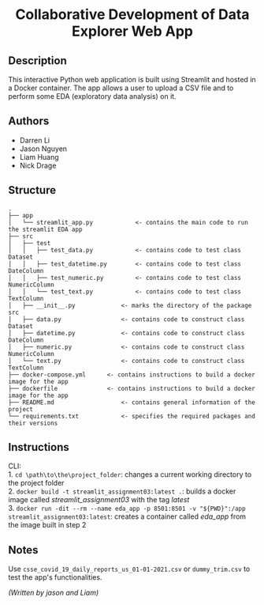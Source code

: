 <h1 align="center">Collaborative Development of Data Explorer Web App</h1>

## Description
This interactive Python web application is built using Streamlit and hosted in a Docker container. The app allows a user to upload a CSV file and to perform some EDA (exploratory data analysis) on it.

## Authors
* Darren Li
* Jason Nguyen
* Liam Huang
* Nick Drage

## Structure
```
.
├── app
│   └── streamlit_app.py			<- contains the main code to run the streamlit EDA app
├── src
│   ├── test
│   │   ├── test_data.py			<- contains code to test class Dataset
│   │   ├── test_datetime.py		<- contains code to test class DateColumn
│   │   ├── test_numeric.py			<- contains code to test class NumericColumn
│   │   └── test_text.py			<- contains code to test class TextColumn
│   ├── __init__.py				<- marks the directory of the package src
│   ├── data.py					<- contains code to construct class Dataset
│   ├── datetime.py				<- contains code to construct class DateColumn
│   ├── numeric.py				<- contains code to construct class NumericColumn
│   └── text.py					<- contains code to construct class TextColumn
├── docker-compose.yml		<- contains instructions to build a docker image for the app
├── dockerfile				<- contains instructions to build a docker image for the app
├── README.md					<- contains general information of the project
└── requirements.txt			<- specifies the required packages and their versions
```

## Instructions
CLI:  
	1. `cd \path\to\the\project_folder`: changes a current working directory to the project folder  
	2. `docker build -t streamlit_assignment03:latest .`: builds a docker image called *streamlit_assignment03* with the tag *latest*  
	3. `docker run -dit --rm --name eda_app -p 8501:8501 -v "${PWD}":/app streamlit_assignment03:latest`: creates a container called *eda_app* from the image built in step 2

## Notes
Use `csse_covid_19_daily_reports_us_01-01-2021.csv` or `dummy_trim.csv` to test the app's functionalities.

*(Written by jason and Liam)*